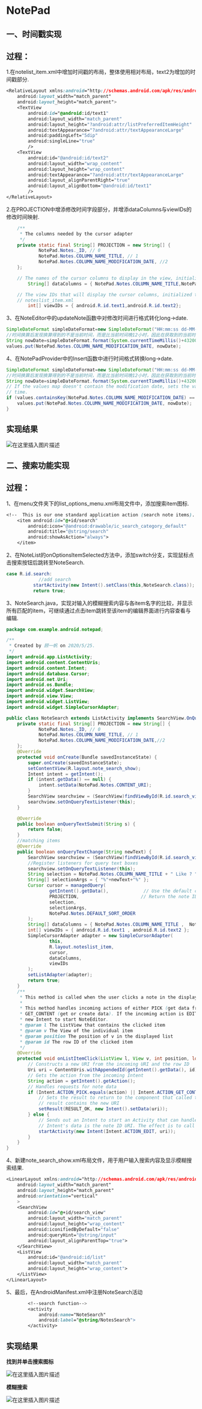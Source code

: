 # NotePad
## 一、时间戳实现

## 过程：
1.在notelist_item.xml中增加时间戳的布局，整体使用相对布局，text2为增加的时间戳部分.

```css
<RelativeLayout xmlns:android="http://schemas.android.com/apk/res/android"
    android:layout_width="match_parent"
    android:layout_height="match_parent">
    <TextView
        android:id="@android:id/text1"
        android:layout_width="match_parent"
        android:layout_height="?android:attr/listPreferredItemHeight"
        android:textAppearance="?android:attr/textAppearanceLarge"
        android:paddingLeft="5dip"
        android:singleLine="true"
        />
    <TextView
        android:id="@android:id/text2"
        android:layout_width="wrap_content"
        android:layout_height="wrap_content"
        android:textAppearance="?android:attr/textAppearanceLarge"
        android:layout_alignParentRight="true"
        android:layout_alignBottom="@android:id/text1"
        />
</RelativeLayout>
```

2.在PROJECTION中增添修改时间字段部分，并增添dataColumns与viewIDs的修改时间映射.

```java
	/**
     * The columns needed by the cursor adapter
     */
    private static final String[] PROJECTION = new String[] {
            NotePad.Notes._ID, // 0
            NotePad.Notes.COLUMN_NAME_TITLE, // 1
            NotePad.Notes.COLUMN_NAME_MODIFICATION_DATE, //2
    };
```

```java
	// The names of the cursor columns to display in the view, initialized to the title column
        String[] dataColumns = { NotePad.Notes.COLUMN_NAME_TITLE,NotePad.Notes.COLUMN_NAME_MODIFICATION_DATE} ;

    // The view IDs that will display the cursor columns, initialized to the TextView in
    // noteslist_item.xml
        int[] viewIDs = { android.R.id.text1,android.R.id.text2};
```
3、在NoteEditor中的updateNote函数中对修改时间进行格式转化long->date.

```java
SimpleDateFormat simpleDateFormat=new SimpleDateFormat("HH:mm:ss dd-MM-yyyy");
//时间换算后发现换算得到的不是当前时间，而是比当前时间晚12小时，因此在获取到的当前时间基础上加上12小时，即43200000毫秒，得到当前真正时间.
String nowDate=simpleDateFormat.format(System.currentTimeMillis()+43200000);
values.put(NotePad.Notes.COLUMN_NAME_MODIFICATION_DATE, nowDate);
```

4、在NotePadProvider中的Insert函数中进行时间格式转换long->date.

```java
SimpleDateFormat simpleDateFormat=new SimpleDateFormat("HH:mm:ss dd-MM-yyyy");
//时间换算后发现换算得到的不是当前时间，而是比当前时间晚12小时，因此在获取到的当前时间基础上加上12小时，即43200000毫秒，得到当前真正时间.
String nowDate=simpleDateFormat.format(System.currentTimeMillis()+43200000);
// If the values map doesn't contain the modification date, sets the value to the current
// time.
if (values.containsKey(NotePad.Notes.COLUMN_NAME_MODIFICATION_DATE) == false) {
	values.put(NotePad.Notes.COLUMN_NAME_MODIFICATION_DATE, nowDate);
}
```

## 实现结果
![在这里插入图片描述](https://img-blog.csdnimg.cn/20200526151515207.png?x-oss-process=image/watermark,type_ZmFuZ3poZW5naGVpdGk,shadow_10,text_aHR0cHM6Ly9ibG9nLmNzZG4ubmV0L0d3dVlpRmFu,size_16,color_FFFFFF,t_70)

## 二、搜索功能实现

## 过程：
1、在menu文件夹下的list_options_menu.xml布局文件中，添加搜索item图标.

```css
<!--  This is our one standard application action (search note items). -->
    <item android:id="@+id/search"
        android:icon="@android:drawable/ic_search_category_default"
        android:title="@string/search"
        android:showAsAction="always">
    </item>
```
2、在NoteList的onOptionsItemSelected方法中，添加switch分支，实现鼠标点击搜索按钮后跳转至NoteSearch.

```java
case R.id.search:
            //add search
          startActivity(new Intent().setClass(this,NoteSearch.class));
          return true;
```
3、NoteSearch.java，实现对输入的模糊搜索内容与各item名字的比较，并显示所有匹配的item，可继续通过点击item跳转至该item的编辑界面进行内容查看与编辑.

```java
package com.example.android.notepad;

/**
 * Created by 顾一帆 on 2020/5/25.
 */
import android.app.ListActivity;
import android.content.ContentUris;
import android.content.Intent;
import android.database.Cursor;
import android.net.Uri;
import android.os.Bundle;
import android.widget.SearchView;
import android.view.View;
import android.widget.ListView;
import android.widget.SimpleCursorAdapter;

public class NoteSearch extends ListActivity implements SearchView.OnQueryTextListener {
    private static final String[] PROJECTION = new String[] {
            NotePad.Notes._ID, // 0
            NotePad.Notes.COLUMN_NAME_TITLE, // 1
            NotePad.Notes.COLUMN_NAME_MODIFICATION_DATE,//2
    };
    @Override
    protected void onCreate(Bundle savedInstanceState) {
        super.onCreate(savedInstanceState);
        setContentView(R.layout.note_search_show);
        Intent intent = getIntent();
        if (intent.getData() == null) {
            intent.setData(NotePad.Notes.CONTENT_URI);
        }
        SearchView searchview = (SearchView)findViewById(R.id.search_view);
        searchview.setOnQueryTextListener(this);
    }

    @Override
    public boolean onQueryTextSubmit(String s) {
        return false;
    }
    //matching items
    @Override
    public boolean onQueryTextChange(String newText) {
        SearchView searchview = (SearchView)findViewById(R.id.search_view);
        //Register listeners for query text boxes
        searchview.setOnQueryTextListener(this);
        String selection = NotePad.Notes.COLUMN_NAME_TITLE + " Like ? ";
        String[] selectionArgs = { "%"+newText+"%" };
        Cursor cursor = managedQuery(
                getIntent().getData(),             // Use the default content URI for the provider.
                PROJECTION,                       // Return the note ID ,title and modifcation date for each note
                selection,
                selectionArgs,
                NotePad.Notes.DEFAULT_SORT_ORDER
        );
        String[] dataColumns = { NotePad.Notes.COLUMN_NAME_TITLE ,  NotePad.Notes.COLUMN_NAME_MODIFICATION_DATE };
        int[] viewIDs = { android.R.id.text1 , android.R.id.text2 };
        SimpleCursorAdapter adapter = new SimpleCursorAdapter(
                this,
                R.layout.noteslist_item,
                cursor,
                dataColumns,
                viewIDs
        );
        setListAdapter(adapter);
        return true;
    }
    /**
     * This method is called when the user clicks a note in the displayed list.
     *
     * This method handles incoming actions of either PICK (get data from the provider) or
     * GET_CONTENT (get or create data). If the incoming action is EDIT, this method sends a
     * new Intent to start NoteEditor.
     * @param l The ListView that contains the clicked item
     * @param v The View of the individual item
     * @param position The position of v in the displayed list
     * @param id The row ID of the clicked item
     */
    @Override
    protected void onListItemClick(ListView l, View v, int position, long id) {
        // Constructs a new URI from the incoming URI and the row ID
        Uri uri = ContentUris.withAppendedId(getIntent().getData(), id);
        // Gets the action from the incoming Intent
        String action = getIntent().getAction();
        // Handles requests for note data
        if (Intent.ACTION_PICK.equals(action) || Intent.ACTION_GET_CONTENT.equals(action)) {
            // Sets the result to return to the component that called this Activity. The
            // result contains the new URI
            setResult(RESULT_OK, new Intent().setData(uri));
        } else {
            // Sends out an Intent to start an Activity that can handle ACTION_EDIT. The
            // Intent's data is the note ID URI. The effect is to call NoteEdit.
            startActivity(new Intent(Intent.ACTION_EDIT, uri));
        }
    }
}
```
4、新建note_search_show.xml布局文件，用于用户输入搜索内容及显示模糊搜索结果.

```css
<LinearLayout xmlns:android="http://schemas.android.com/apk/res/android"
    android:layout_width="match_parent"
    android:layout_height="match_parent"
    android:orientation="vertical"
    >
    <SearchView
        android:id="@+id/search_view"
        android:layout_width="match_parent"
        android:layout_height="wrap_content"
        android:iconifiedByDefault="false"
        android:queryHint="@string/input"
        android:layout_alignParentTop="true">
    </SearchView>
    <ListView
        android:id="@android:id/list"
        android:layout_width="match_parent"
        android:layout_height="wrap_content">
    </ListView>
</LinearLayout>
```
5、最后，在AndroidManifest.xml中注册NoteSearch活动

```css
		<!--search function-->
        <activity
            android:name="NoteSearch"
            android:label="@string/NotesSearch">
        </activity>
```

## 实现结果
**找到并单击搜索图标**

![在这里插入图片描述](https://img-blog.csdnimg.cn/20200526151601980.png?x-oss-process=image/watermark,type_ZmFuZ3poZW5naGVpdGk,shadow_10,text_aHR0cHM6Ly9ibG9nLmNzZG4ubmV0L0d3dVlpRmFu,size_16,color_FFFFFF,t_70)

**模糊搜索**

![在这里插入图片描述](https://img-blog.csdnimg.cn/2020052615170987.png?x-oss-process=image/watermark,type_ZmFuZ3poZW5naGVpdGk,shadow_10,text_aHR0cHM6Ly9ibG9nLmNzZG4ubmV0L0d3dVlpRmFu,size_16,color_FFFFFF,t_70)

